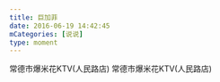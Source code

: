 ```yaml
---
title: 巨加菲
date: 2016-06-19 14:42:45
mCategories: [说说]
type: moment
---
```


<div id="pics-20160619144245"></div>

<script>
var data = [
    {"link": "2016-06-19_000003.jpeg", "type": "shuoshuo"}
];
picsRender(data, "pics-20160619144245");
</script>

常德市爆米花KTV(人民路店)
常德市爆米花KTV(人民路店)
